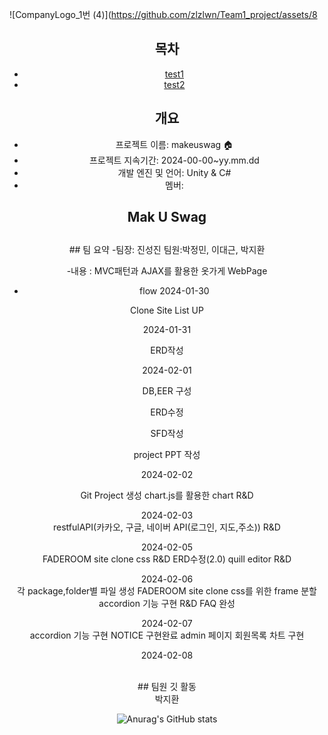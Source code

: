
![CompanyLogo_1번 (4)](https://github.com/zlzlwn/Team1_project/assets/8<div align="center">

## 목차
  - [test1](test1) 
  - [test2](test2)
  

## 개요
- 프로젝트 이름: makeuswag 🏠
- 프로젝트 지속기간: 2024-00-00~yy.mm.dd
- 개발 엔진 및 언어: Unity & C#
- 멤버: 




<h2>Mak U Swag <h2></h2>
  ## 팀 요약
-팀장: 진성진 팀원:박정민, 이대근, 박지환

-내용 : MVC패턴과 AJAX를 활용한 옷가게 WebPage



- flow
2024-01-30<br>

Clone Site List UP 

2024-01-31<br>

ERD작성

2024-02-01<br>

  DB,EER 구성

  ERD수정

  SFD작성

  project PPT 작성

2024-02-02<br>

 Git Project 생성
 chart.js를 활용한 chart R&D

2024-02-03<br>
restfulAPI(카카오, 구글, 네이버 API(로그인, 지도,주소)) R&D
 

2024-02-05<br>
FADEROOM site clone css R&D
ERD수정(2.0)
quill editor R&D
 


2024-02-06<br>
각 package,folder별 파일 생성
FADEROOM site clone css를 위한 frame 분할
accordion 기능 구현 R&D 
FAQ 완성

2024-02-07<br>
accordion 기능 구현
NOTICE 구현완료
admin 페이지 회원목록 차트 구현 

2024-02-08<br>



<br>
## 팀원 깃 활동
<br>
박지환<br>

![Anurag's GitHub stats](https://github-readme-stats.vercel.app/api?username=zlzlwn&show_icons=true&theme=radical)
<br>




